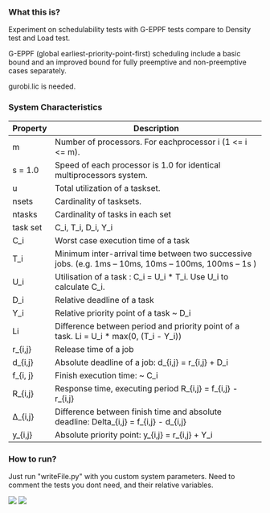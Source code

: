 ### What this is?
Experiment on schedulability tests with G-EPPF tests compare to Density test and Load test. 

G-EPPF (global earliest-priority-point-first) scheduling include a basic bound and an improved bound for fully preemptive and non-preemptive cases separately. 

gurobi.lic is needed.

### System Characteristics
| Property | Description |
| ---------| ----------- |
|  m | Number of processors. For eachprocessor i (1 <= i <= m).  |
|  s = 1.0 |  Speed of each processor is 1.0 for identical multiprocessors system. |
| u | Total utilization of a taskset.|
|  nsets |  Cardinality of tasksets. |
| ntasks | Cardinality of tasks in each set|
| task set  |C_i, T_i, D_i, Y_i  |
| C_i | Worst case execution time of a task |
| T_i   | Minimum inter-arrival time between two successive jobs. (e.g. 1ms – 10ms, 10ms – 100ms, 100ms – 1s ) |
| U_i  | Utilisation of a task : C_i = U_i * T_i. Use U_i to calculate C_i.|
| D_i | Relative deadline of a task |
| Y_i | Relative priority point of a task ~ D_i|
| Li | Difference between period and priority point of a task. Li = U_i * max(0, (T_i - Y_i))|
| r_{i,j} | Release time of a job |
| d_{i,j} | Absolute deadline of a job: d_{i,j} = r_{i,j} + D_i |
| f_{i, j} | Finish execution time: ~ C_i |
| R_{i,j} | Response time, executing period R_{i,j} = f_{i,j} - r_{i,j} |
| ∆_{i,j} |  Difference between finish time and absolute deadline: Delta_{i,j} = f_{i,j} - d_{i,j}  |
| y_{i,j}   | Absolute priority point: y_{i,j} = r_{i,j} + Y_i  |


### How to run?
Just run "writeFile.py" with you custom system parameters.
Need to comment the tests you dont need, and their relative variables. 

![](https://img.shields.io/badge/python-3.7-blue.svg) 
![](https://img.shields.io/badge/Gurobi-9.0-{brightgreen}.svg)

